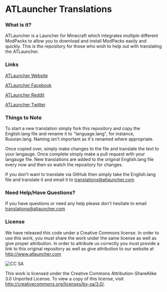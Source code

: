 ATLauncher Translations
====================================

### What is it?

ATLauncher is a Launcher for Minecraft which integrates multiple different ModPacks to allow you to download and install ModPacks easily and quickly. This is the repository for those who wish to help out with translating the ATLauncher.


### Links
[ATLauncher Website](http://www.atlauncher.com)

[ATLauncher Facebook](http://www.facebook.com/ATLauncher)

[ATLauncher Reddit](http://www.reddit.com/r/ATLauncher)

[ATLauncher Twitter](http://twitter.com/ATLauncher)


### Things to Note

To start a new translation simply fork this repository and copy the English.lang file and rename it to "language.lang", for instance, Russian.lang. Naming isn't important as it's renamed where appropriate.

Once copied over, simply make changes to the file and translate the text to your langauge. Once complete simply make a pull request with your langauge file. New translations are added to the original English.lang file every now and then so watch the repository for changes.

If you don't want to translate via GitHub then simply take the English.lang file and translate it and email it to translations@atlauncher.com

### Need Help/Have Questions?

If you have questions or need any help please don't hesitate to email translations@atlauncher.com

### License

We have released this code under a Creative Commons license. In order to use this work, you must share the work under the same license as well as give proper attribution. In order to attribute us correctly you must provide a link to this original repository as well as give attribution to our website at http://www.atlauncher.com

![CC SA](http://i.creativecommons.org/l/by-sa/3.0/88x31.png)

This work is licensed under the Creative Commons Attribution-ShareAlike 3.0 Unported License. To view a copy of this license, visit http://creativecommons.org/licenses/by-sa/3.0/.
